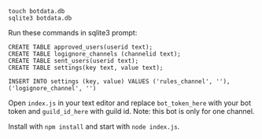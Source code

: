 ```
touch botdata.db
sqlite3 botdata.db
```

Run these commands in sqlite3 prompt:

```
CREATE TABLE approved_users(userid text);
CREATE TABLE logignore_channels (channelid text);
CREATE TABLE sent_users(userid text);
CREATE TABLE settings(key text, value text);

INSERT INTO settings (key, value) VALUES ('rules_channel', ''), ('logignore_channel', '')
```

Open `index.js` in your text editor and replace `bot_token_here` with your bot token and `guild_id_here` with guild id. Note: this bot is only for one channel.

Install with `npm install` and start with `node index.js`.
